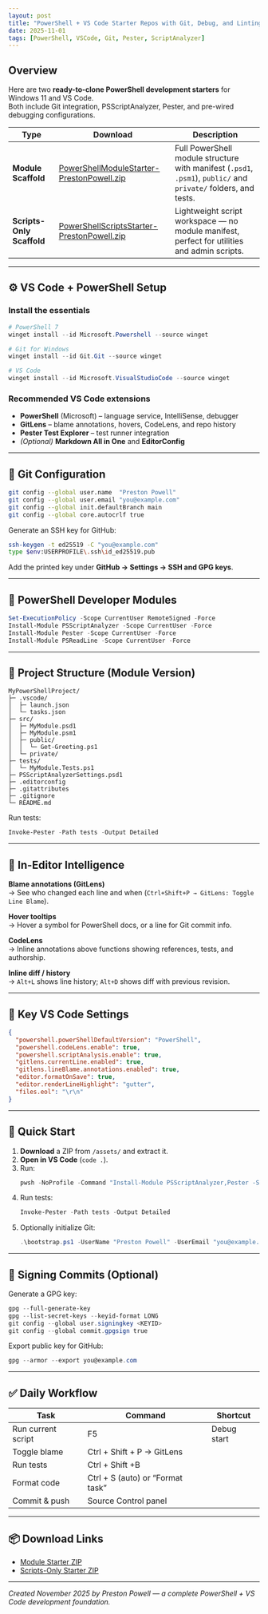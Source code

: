 ```yaml
---
layout: post
title: "PowerShell + VS Code Starter Repos with Git, Debug, and Linting"
date: 2025-11-01
tags: [PowerShell, VSCode, Git, Pester, ScriptAnalyzer]
---
```


## Overview

Here are two **ready-to-clone PowerShell development starters** for Windows 11 and VS Code.  
Both include Git integration, PSScriptAnalyzer, Pester, and pre-wired debugging configurations.

| Type | Download | Description |
|------|-----------|-------------|
| **Module Scaffold** | [PowerShellModuleStarter-PrestonPowell.zip](/assets/PowerShellModuleStarter-PrestonPowell.zip) | Full PowerShell module structure with manifest (`.psd1`, `.psm1`), `public/` and `private/` folders, and tests. |
| **Scripts-Only Scaffold** | [PowerShellScriptsStarter-PrestonPowell.zip](/assets/PowerShellScriptsStarter-PrestonPowell.zip) | Lightweight script workspace — no module manifest, perfect for utilities and admin scripts. |

---

## ⚙️ VS Code + PowerShell Setup

### Install the essentials
```powershell
# PowerShell 7
winget install --id Microsoft.Powershell --source winget

# Git for Windows
winget install --id Git.Git --source winget

# VS Code
winget install --id Microsoft.VisualStudioCode --source winget
```

### Recommended VS Code extensions
- **PowerShell** (Microsoft) – language service, IntelliSense, debugger  
- **GitLens** – blame annotations, hovers, CodeLens, and repo history  
- **Pester Test Explorer** – test runner integration  
- *(Optional)* **Markdown All in One** and **EditorConfig**

---

## 🧠 Git Configuration
```bash
git config --global user.name  "Preston Powell"
git config --global user.email "you@example.com"
git config --global init.defaultBranch main
git config --global core.autocrlf true
```

Generate an SSH key for GitHub:
```bash
ssh-keygen -t ed25519 -C "you@example.com"
type $env:USERPROFILE\.ssh\id_ed25519.pub
```
Add the printed key under **GitHub → Settings → SSH and GPG keys**.

---

## 🧩 PowerShell Developer Modules
```powershell
Set-ExecutionPolicy -Scope CurrentUser RemoteSigned -Force
Install-Module PSScriptAnalyzer -Scope CurrentUser -Force
Install-Module Pester -Scope CurrentUser -Force
Install-Module PSReadLine -Scope CurrentUser -Force
```

---

## 🧱 Project Structure (Module Version)

```
MyPowerShellProject/
├─ .vscode/
│  ├─ launch.json
│  └─ tasks.json
├─ src/
│  ├─ MyModule.psd1
│  ├─ MyModule.psm1
│  ├─ public/
│  │  └─ Get-Greeting.ps1
│  └─ private/
├─ tests/
│  └─ MyModule.Tests.ps1
├─ PSScriptAnalyzerSettings.psd1
├─ .editorconfig
├─ .gitattributes
├─ .gitignore
└─ README.md
```

Run tests:
```powershell
Invoke-Pester -Path tests -Output Detailed
```

---

## 🧭 In-Editor Intelligence

**Blame annotations (GitLens)**  
→ See who changed each line and when (`Ctrl+Shift+P → GitLens: Toggle Line Blame`).

**Hover tooltips**  
→ Hover a symbol for PowerShell docs, or a line for Git commit info.

**CodeLens**  
→ Inline annotations above functions showing references, tests, and authorship.

**Inline diff / history**  
→ `Alt+L` shows line history; `Alt+D` shows diff with previous revision.

---

## 🧰 Key VS Code Settings
```json
{
  "powershell.powerShellDefaultVersion": "PowerShell",
  "powershell.codeLens.enable": true,
  "powershell.scriptAnalysis.enable": true,
  "gitlens.currentLine.enabled": true,
  "gitlens.lineBlame.annotations.enabled": true,
  "editor.formatOnSave": true,
  "editor.renderLineHighlight": "gutter",
  "files.eol": "\r\n"
}
```

---

## 🚀 Quick Start

1. **Download** a ZIP from `/assets/` and extract it.
2. **Open in VS Code** (`code .`).  
3. Run:
   ```powershell
   pwsh -NoProfile -Command "Install-Module PSScriptAnalyzer,Pester -Scope CurrentUser -Force"
   ```
4. Run tests:
   ```powershell
   Invoke-Pester -Path tests -Output Detailed
   ```
5. Optionally initialize Git:
   ```powershell
   .\bootstrap.ps1 -UserName "Preston Powell" -UserEmail "you@example.com"
   ```

---

## 🪪 Signing Commits (Optional)

Generate a GPG key:
```powershell
gpg --full-generate-key
gpg --list-secret-keys --keyid-format LONG
git config --global user.signingkey <KEYID>
git config --global commit.gpgsign true
```
Export public key for GitHub:
```powershell
gpg --armor --export you@example.com
```

---

## ✅ Daily Workflow

| Task | Command | Shortcut |
|------|----------|-----------|
| Run current script | F5 | Debug start |
| Toggle blame | Ctrl + Shift + P → GitLens | |
| Run tests | Ctrl + Shift +B | |
| Format code | Ctrl + S (auto) or “Format task” | |
| Commit & push | Source Control panel | |

---

## 📦 Download Links

- [Module Starter ZIP](/assets/PowerShellModuleStarter-PrestonPowell.zip)  
- [Scripts-Only Starter ZIP](/assets/PowerShellScriptsStarter-PrestonPowell.zip)

---

*Created November 2025 by Preston Powell — a complete PowerShell + VS Code development foundation.*
